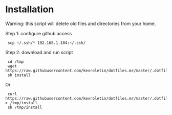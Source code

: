 Installation
============

Warning: this script will delete old files and directories from your home.

Step 1: configure github access

     scp ~/.ssh/* 192.168.1.104:~/.ssh/

Step 2: download and run script

     cd /tmp
     wget https://raw.githubusercontent.com/kevroletin/dotfiles.mr/master/.dotfiles_bootstrap.d/install
     sh install

Or 

     curl https://raw.githubusercontent.com/kevroletin/dotfiles.mr/master/.dotfiles_bootstrap.d/install > /tmp/install
     sh /tmp/install
